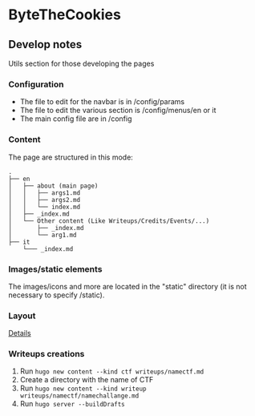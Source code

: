 # ByteTheCookies

## Develop notes

Utils section for those developing the pages

### Configuration

- The file to edit for the navbar is in /config/params
- The file to edit the various section is /config/menus/en or it
- The main config file are in /config

### Content

The page are structured in this mode:

```text
.
├── en
│   ├── about (main page)
│   │   ├── args1.md
│   │   ├── args2.md
│   │   └── index.md
│   ├── _index.md
│   └── Other content (Like Writeups/Credits/Events/...)
│       ├── _index.md
│       └── arg1.md
├── it
    └─── _index.md

```

### Images/static elements

The images/icons and more are located in the "static" directory (it is not necessary to specify /static).

### Layout

[Details](https://kaiiiz.github.io/hugo-theme-monochrome/layouts/)

### Writeups creations

1. Run `hugo new content --kind ctf writeups/namectf.md`
2. Create a directory with the name of CTF
3. Run `hugo new content --kind writeup writeups/namectf/namechallange.md`
4. Run ``` hugo server --buildDrafts ```